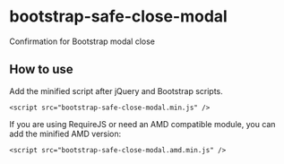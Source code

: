 # bootstrap-safe-close-modal
Confirmation for Bootstrap modal close

## How to use
Add the minified script after jQuery and Bootstrap scripts.

`<script src="bootstrap-safe-close-modal.min.js" />`

If you are using RequireJS or need an AMD compatible module, you can add the minified AMD version:

`<script src="bootstrap-safe-close-modal.amd.min.js" />`
